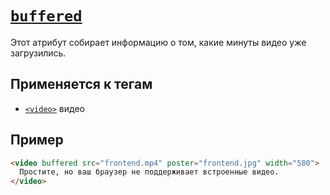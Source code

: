 # [`buffered`](../index.md)

Этот атрибут собирает информацию о том, какие минуты видео уже загрузились.

## Применяется к тегам

- [`<video>`](../Tags/video.md) видео

## Пример

```html
<video buffered src="frontend.mp4" poster="frontend.jpg" width="580">
  Простите, но ваш браузер не поддерживает встроенные видео.
</video>
```
